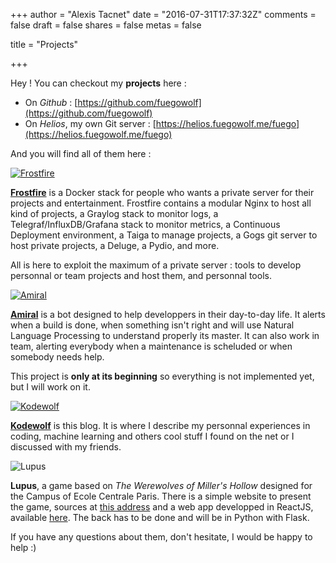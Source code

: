 +++
author = "Alexis Tacnet"
date = "2016-07-31T17:37:32Z"
comments = false
draft = false
shares = false
metas = false

title = "Projects"

+++

Hey ! You can checkout my **projects** here : 

* On _Github_ : [https://github.com/fuegowolf](https://github.com/fuegowolf) 
* On _Helios_, my own Git server : [https://helios.fuegowolf.me/fuego](https://helios.fuegowolf.me/fuego)

And you will find all of them here :

[![Frostfire](/images/frostfire.png)](https://github.com/fuegowolf/frostfire)

[**Frostfire**](https://github.com/fuegowolf/frostfire) is a Docker stack for people who wants a private server for their projects and entertainment. Frostfire contains a modular Nginx to host all kind of projects, a Graylog stack to monitor logs, a Telegraf/InfluxDB/Grafana stack to monitor metrics, a Continuous Deployment environment, a Taiga to manage projects, a Gogs git server to host private projects, a Deluge, a Pydio, and more.

All is here to exploit the maximum of a private server : tools to develop personnal or team projects and host them, and personnal tools.

[![Amiral](/images/amiral.png)](https://helios.fuegowolf.me/fuego/amiral)

[**Amiral**](https://helios.fuegowolf.me/fuego/amiral) is a bot designed to help developpers in their day-to-day life. It alerts when a build is done, when something isn't right and will use Natural Language Processing to understand properly its master. It can also work in team, alerting everybody when a maintenance is scheluded or when somebody needs help.

This project is **only at its beginning** so everything is not implemented yet, but I will work on it.

[![Kodewolf](/images/kodewolf.png)](https://kodewolf.com)

[**Kodewolf**](https://kodewolf.com) is this blog. It is where I describe my personnal experiences in coding, machine learning and others cool stuff I found on the net or I discussed with my friends.

![Lupus](/images/lupus.png)

**Lupus**, a game based on _The Werewolves of Miller's Hollow_ designed for the Campus of Ecole Centrale Paris. There is a simple website to present the game, sources at [this address](https://helios.fuegowolf.me/fuego/lupus-website) and a web app developped in ReactJS, available [here](https://helios.fuegowolf.me/fuego/lupus-front-web). The back has to be done and will be in Python with Flask.

If you have any questions about them, don't hesitate, I would be happy to help :)